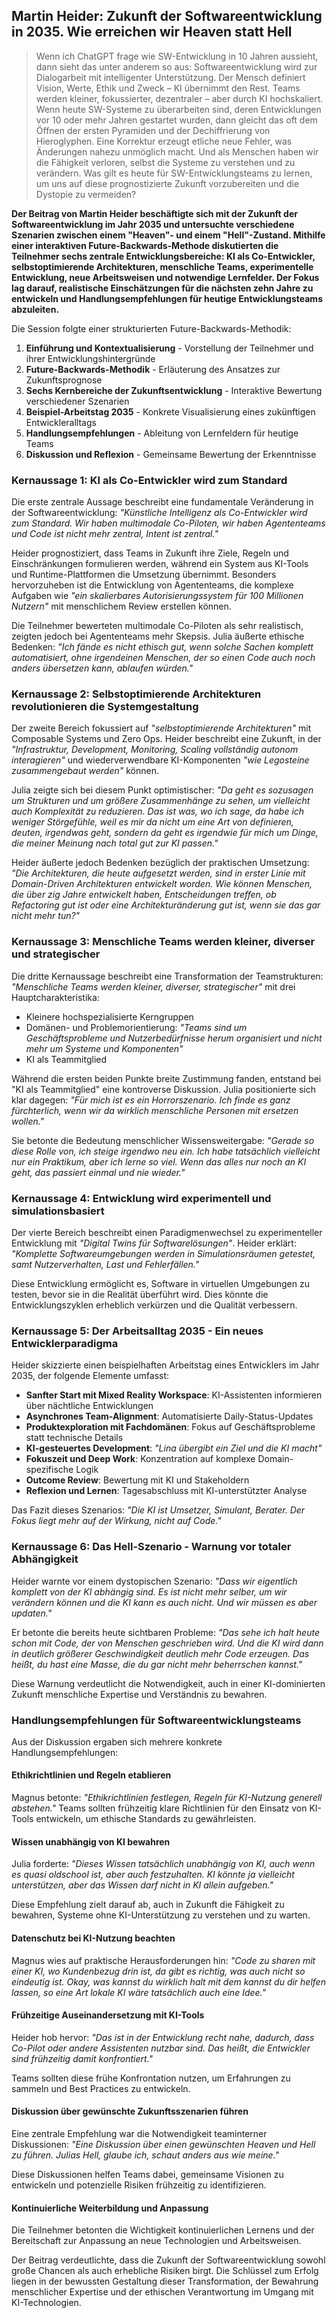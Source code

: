 ## Martin Heider: Zukunft der Softwareentwicklung in 2035. Wie erreichen wir Heaven statt Hell

> Wenn ich ChatGPT frage wie SW-Entwicklung in 10 Jahren aussieht, dann sieht das unter anderem so aus: Softwareentwicklung wird zur Dialogarbeit mit intelligenter Unterstützung. Der Mensch definiert Vision, Werte, Ethik und Zweck – KI übernimmt den Rest. Teams werden kleiner, fokussierter, dezentraler – aber durch KI hochskaliert. Wenn heute SW-Systeme zu überarbeiten sind, deren Entwicklungen vor 10 oder mehr Jahren gestartet wurden, dann gleicht das oft dem Öffnen der ersten Pyramiden und der Dechiffrierung von Hieroglyphen. Eine Korrektur erzeugt etliche neue Fehler, was Änderungen nahezu unmöglich macht. Und als Menschen haben wir die Fähigkeit verloren, selbst die Systeme zu verstehen und zu verändern. Was gilt es heute für SW-Entwicklungsteams zu lernen, um uns auf diese prognostizierte Zukunft vorzubereiten und die Dystopie zu vermeiden?

**Der Beitrag von Martin Heider beschäftigte sich mit der Zukunft der Softwareentwicklung im Jahr 2035 und untersuchte verschiedene Szenarien zwischen einem "Heaven"- und einem "Hell"-Zustand. Mithilfe einer interaktiven Future-Backwards-Methode diskutierten die Teilnehmer sechs zentrale Entwicklungsbereiche: KI als Co-Entwickler, selbstoptimierende Architekturen, menschliche Teams, experimentelle Entwicklung, neue Arbeitsweisen und notwendige Lernfelder. Der Fokus lag darauf, realistische Einschätzungen für die nächsten zehn Jahre zu entwickeln und Handlungsempfehlungen für heutige Entwicklungsteams abzuleiten.**

Die Session folgte einer strukturierten Future-Backwards-Methodik:

1. **Einführung und Kontextualisierung** - Vorstellung der Teilnehmer und ihrer Entwicklungshintergründe
2. **Future-Backwards-Methodik** - Erläuterung des Ansatzes zur Zukunftsprognose
3. **Sechs Kernbereiche der Zukunftsentwicklung** - Interaktive Bewertung verschiedener Szenarien
4. **Beispiel-Arbeitstag 2035** - Konkrete Visualisierung eines zukünftigen Entwickleralltags
5. **Handlungsempfehlungen** - Ableitung von Lernfeldern für heutige Teams
6. **Diskussion und Reflexion** - Gemeinsame Bewertung der Erkenntnisse

### Kernaussage 1: KI als Co-Entwickler wird zum Standard

Die erste zentrale Aussage beschreibt eine fundamentale Veränderung in der Softwareentwicklung: *"Künstliche Intelligenz als Co-Entwickler wird zum Standard. Wir haben multimodale Co-Piloten, wir haben Agententeams und Code ist nicht mehr zentral, Intent ist zentral."*

Heider prognostiziert, dass Teams in Zukunft ihre Ziele, Regeln und Einschränkungen formulieren werden, während ein System aus KI-Tools und Runtime-Plattformen die Umsetzung übernimmt. Besonders hervorzuheben ist die Entwicklung von Agententeams, die komplexe Aufgaben wie *"ein skalierbares Autorisierungssystem für 100 Millionen Nutzern"* mit menschlichem Review erstellen können.

Die Teilnehmer bewerteten multimodale Co-Piloten als sehr realistisch, zeigten jedoch bei Agententeams mehr Skepsis. Julia äußerte ethische Bedenken: *"Ich fände es nicht ethisch gut, wenn solche Sachen komplett automatisiert, ohne irgendeinen Menschen, der so einen Code auch noch anders übersetzen kann, ablaufen würden."*

### Kernaussage 2: Selbstoptimierende Architekturen revolutionieren die Systemgestaltung

Der zweite Bereich fokussiert auf *"selbstoptimierende Architekturen"* mit Composable Systems und Zero Ops. Heider beschreibt eine Zukunft, in der *"Infrastruktur, Development, Monitoring, Scaling vollständig autonom interagieren"* und wiederverwendbare KI-Komponenten *"wie Legosteine zusammengebaut werden"* können.

Julia zeigte sich bei diesem Punkt optimistischer: *"Da geht es sozusagen um Strukturen und um größere Zusammenhänge zu sehen, um vielleicht auch Komplexität zu reduzieren. Das ist was, wo ich sage, da habe ich weniger Störgefühle, weil es mir da nicht um eine Art von definieren, deuten, irgendwas geht, sondern da geht es irgendwie für mich um Dinge, die meiner Meinung nach total gut zur KI passen."*

Heider äußerte jedoch Bedenken bezüglich der praktischen Umsetzung: *"Die Architekturen, die heute aufgesetzt werden, sind in erster Linie mit Domain-Driven Architekturen entwickelt worden. Wie können Menschen, die über zig Jahre entwickelt haben, Entscheidungen treffen, ob Refactoring gut ist oder eine Architekturänderung gut ist, wenn sie das gar nicht mehr tun?"*

### Kernaussage 3: Menschliche Teams werden kleiner, diverser und strategischer

Die dritte Kernaussage beschreibt eine Transformation der Teamstrukturen: *"Menschliche Teams werden kleiner, diverser, strategischer"* mit drei Hauptcharakteristika:

- Kleinere hochspezialisierte Kerngruppen
- Domänen- und Problemorientierung: *"Teams sind um Geschäftsprobleme und Nutzerbedürfnisse herum organisiert und nicht mehr um Systeme und Komponenten"*
- KI als Teammitglied

Während die ersten beiden Punkte breite Zustimmung fanden, entstand bei "KI als Teammitglied" eine kontroverse Diskussion. Julia positionierte sich klar dagegen: *"Für mich ist es ein Horrorszenario. Ich finde es ganz fürchterlich, wenn wir da wirklich menschliche Personen mit ersetzen wollen."*

Sie betonte die Bedeutung menschlicher Wissensweitergabe: *"Gerade so diese Rolle von, ich steige irgendwo neu ein. Ich habe tatsächlich vielleicht nur ein Praktikum, aber ich lerne so viel. Wenn das alles nur noch an KI geht, das passiert einmal und nie wieder."*

### Kernaussage 4: Entwicklung wird experimentell und simulationsbasiert

Der vierte Bereich beschreibt einen Paradigmenwechsel zu experimenteller Entwicklung mit *"Digital Twins für Softwarelösungen"*. Heider erklärt: *"Komplette Softwareumgebungen werden in Simulationsräumen getestet, samt Nutzerverhalten, Last und Fehlerfällen."*

Diese Entwicklung ermöglicht es, Software in virtuellen Umgebungen zu testen, bevor sie in die Realität überführt wird. Dies könnte die Entwicklungszyklen erheblich verkürzen und die Qualität verbessern.

### Kernaussage 5: Der Arbeitsalltag 2035 - Ein neues Entwicklerparadigma

Heider skizzierte einen beispielhaften Arbeitstag eines Entwicklers im Jahr 2035, der folgende Elemente umfasst:

- **Sanfter Start mit Mixed Reality Workspace**: KI-Assistenten informieren über nächtliche Entwicklungen
- **Asynchrones Team-Alignment**: Automatisierte Daily-Status-Updates
- **Produktexploration mit Fachdomänen**: Fokus auf Geschäftsprobleme statt technische Details
- **KI-gesteuertes Development**: *"Lina übergibt ein Ziel und die KI macht"*
- **Fokuszeit und Deep Work**: Konzentration auf komplexe Domain-spezifische Logik
- **Outcome Review**: Bewertung mit KI und Stakeholdern
- **Reflexion und Lernen**: Tagesabschluss mit KI-unterstützter Analyse

Das Fazit dieses Szenarios: *"Die KI ist Umsetzer, Simulant, Berater. Der Fokus liegt mehr auf der Wirkung, nicht auf Code."*

### Kernaussage 6: Das Hell-Szenario - Warnung vor totaler Abhängigkeit

Heider warnte vor einem dystopischen Szenario: *"Dass wir eigentlich komplett von der KI abhängig sind. Es ist nicht mehr selber, um wir verändern können und die KI kann es auch nicht. Und wir müssen es aber updaten."*

Er betonte die bereits heute sichtbaren Probleme: *"Das sehe ich halt heute schon mit Code, der von Menschen geschrieben wird. Und die KI wird dann in deutlich größerer Geschwindigkeit deutlich mehr Code erzeugen. Das heißt, du hast eine Masse, die du gar nicht mehr beherrschen kannst."*

Diese Warnung verdeutlicht die Notwendigkeit, auch in einer KI-dominierten Zukunft menschliche Expertise und Verständnis zu bewahren.

### Handlungsempfehlungen für Softwareentwicklungsteams

Aus der Diskussion ergaben sich mehrere konkrete Handlungsempfehlungen:

#### Ethikrichtlinien und Regeln etablieren

Magnus betonte: *"Ethikrichtlinien festlegen, Regeln für KI-Nutzung generell abstehen."* Teams sollten frühzeitig klare Richtlinien für den Einsatz von KI-Tools entwickeln, um ethische Standards zu gewährleisten.

#### Wissen unabhängig von KI bewahren

Julia forderte: *"Dieses Wissen tatsächlich unabhängig von KI, auch wenn es quasi oldschool ist, aber auch festzuhalten. KI könnte ja vielleicht unterstützen, aber das Wissen darf nicht in KI allein aufgeben."*

Diese Empfehlung zielt darauf ab, auch in Zukunft die Fähigkeit zu bewahren, Systeme ohne KI-Unterstützung zu verstehen und zu warten.

#### Datenschutz bei KI-Nutzung beachten

Magnus wies auf praktische Herausforderungen hin: *"Code zu sharen mit einer KI, wo Kundenbezug drin ist, da gibt es richtig, was auch nicht so eindeutig ist. Okay, was kannst du wirklich halt mit dem kannst du dir helfen lassen, so eine Art lokale KI wäre tatsächlich auch eine Idee."*

#### Frühzeitige Auseinandersetzung mit KI-Tools

Heider hob hervor: *"Das ist in der Entwicklung recht nahe, dadurch, dass Co-Pilot oder andere Assistenten nutzbar sind. Das heißt, die Entwickler sind frühzeitig damit konfrontiert."*

Teams sollten diese frühe Konfrontation nutzen, um Erfahrungen zu sammeln und Best Practices zu entwickeln.

#### Diskussion über gewünschte Zukunftsszenarien führen

Eine zentrale Empfehlung war die Notwendigkeit teaminterner Diskussionen: *"Eine Diskussion über einen gewünschten Heaven und Hell zu führen. Julias Hell, glaube ich, schaut anders aus wie meine."*

Diese Diskussionen helfen Teams dabei, gemeinsame Visionen zu entwickeln und potenzielle Risiken frühzeitig zu identifizieren.

#### Kontinuierliche Weiterbildung und Anpassung

Die Teilnehmer betonten die Wichtigkeit kontinuierlichen Lernens und der Bereitschaft zur Anpassung an neue Technologien und Arbeitsweisen.

Der Beitrag verdeutlichte, dass die Zukunft der Softwareentwicklung sowohl große Chancen als auch erhebliche Risiken birgt. Die Schlüssel zum Erfolg liegen in der bewussten Gestaltung dieser Transformation, der Bewahrung menschlicher Expertise und der ethischen Verantwortung im Umgang mit KI-Technologien.